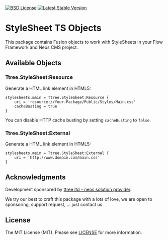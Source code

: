 [![BSD License](https://img.shields.io/github/license/mashape/apistatus.svg)](LICENSE)
[![Latest Stable Version](https://poser.pugx.org/ttree/stylesheet/version)](https://packagist.org/packages/ttree/stylesheet)

# StyleSheet TS Objects

This package contains Fusion objects to work with StyleSheets in your Flow Framework and Neos CMS project.

## Available Objects

### Ttree.StyleSheet:Resource

Generate a HTML link element in HTML5:

    stylesheets.main = Ttree.StyleSheet:Resource {
        uri = 'resource://Your.Package/Public/Styles/Main.css'
        cacheBusting = true
    }

You can disable HTTP cache busting by setting ```cacheBusting``` to ```false```.

### Ttree.StyleSheet:External

Generate a HTML link element in HTML5:

    stylesheets.main = Ttree.StyleSheet:External {
        uri = 'http://www.domain.com/main.css'
    }

## Acknowledgments

Development sponsored by [ttree ltd - neos solution provider](http://ttree.ch).

We try our best to craft this package with a lots of love, we are open to sponsoring, support request, ... just contact us.

## License

The MIT License (MIT). Please see [LICENSE](LICENSE) for more information.
